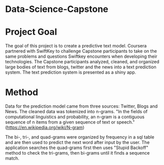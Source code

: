 # Data-Science-Capstone

Project Goal
========================================================

The goal of this project is to create a predictive text model. Coursera partnered with SwiftKey to challenge Capstone participants to take on the same problems and questions Swiftkey encounters when developing their technologies. The Capstone participants analyzed, cleaned, and organized large bodies of text from blogs, twitter and the news into a text prediction system. The text prediction system is presented as a shiny app.

Method
========================================================

Data for the prediction model came from three sources: Twitter, Blogs and News. The cleaned data was tokenized into n-grams. "In the fields of computational linguistics and probability, an n-gram is a contiguous sequence of n items from a given sequence of text or speech." (https://en.wikipedia.org/wiki/N-gram)

The bi-, tri-, and quad-grams were organized by frequency in a sql table and are then used to predict the next word after input by the user. The application searches the quad-grams first then uses "Stupid Backoff" method to check the tri-grams, then bi-grams until it finds a sequence match.
